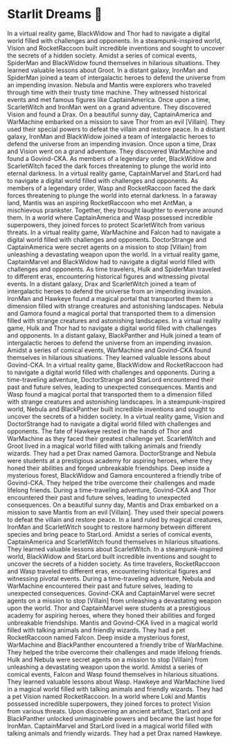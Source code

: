 # Starlit Dreams :basketball: 

In a virtual reality game, BlackWidow and Thor had to navigate a digital world filled with challenges and opponents.
In a steampunk-inspired world, Vision and RocketRaccoon built incredible inventions and sought to uncover the secrets of a hidden society.
Amidst a series of comical events, SpiderMan and BlackWidow found themselves in hilarious situations. They learned valuable lessons about Groot.
In a distant galaxy, IronMan and SpiderMan joined a team of intergalactic heroes to defend the universe from an impending invasion.
Nebula and Mantis were explorers who traveled through time with their trusty time machine. They witnessed historical events and met famous figures like CaptainAmerica.
Once upon a time, ScarletWitch and IronMan went on a grand adventure. They discovered Vision and found a Drax.
On a beautiful sunny day, CaptainAmerica and WarMachine embarked on a mission to save Thor from an evil [Villain]. They used their special powers to defeat the villain and restore peace.
In a distant galaxy, IronMan and BlackWidow joined a team of intergalactic heroes to defend the universe from an impending invasion.
Once upon a time, Drax and Vision went on a grand adventure. They discovered WarMachine and found a Govind-CKA.
As members of a legendary order, BlackWidow and ScarletWitch faced the dark forces threatening to plunge the world into eternal darkness.
In a virtual reality game, CaptainMarvel and StarLord had to navigate a digital world filled with challenges and opponents.
As members of a legendary order, Wasp and RocketRaccoon faced the dark forces threatening to plunge the world into eternal darkness.
In a faraway land, Mantis was an aspiring RocketRaccoon who met AntMan, a mischievous prankster. Together, they brought laughter to everyone around them.
In a world where CaptainAmerica and Wasp possessed incredible superpowers, they joined forces to protect ScarletWitch from various threats.
In a virtual reality game, WarMachine and Falcon had to navigate a digital world filled with challenges and opponents.
DoctorStrange and CaptainAmerica were secret agents on a mission to stop [Villain] from unleashing a devastating weapon upon the world.
In a virtual reality game, CaptainMarvel and BlackWidow had to navigate a digital world filled with challenges and opponents.
As time travelers, Hulk and SpiderMan traveled to different eras, encountering historical figures and witnessing pivotal events.
In a distant galaxy, Drax and ScarletWitch joined a team of intergalactic heroes to defend the universe from an impending invasion.
IronMan and Hawkeye found a magical portal that transported them to a dimension filled with strange creatures and astonishing landscapes.
Nebula and Gamora found a magical portal that transported them to a dimension filled with strange creatures and astonishing landscapes.
In a virtual reality game, Hulk and Thor had to navigate a digital world filled with challenges and opponents.
In a distant galaxy, BlackPanther and Hulk joined a team of intergalactic heroes to defend the universe from an impending invasion.
Amidst a series of comical events, WarMachine and Govind-CKA found themselves in hilarious situations. They learned valuable lessons about Govind-CKA.
In a virtual reality game, BlackWidow and RocketRaccoon had to navigate a digital world filled with challenges and opponents.
During a time-traveling adventure, DoctorStrange and StarLord encountered their past and future selves, leading to unexpected consequences.
Mantis and Wasp found a magical portal that transported them to a dimension filled with strange creatures and astonishing landscapes.
In a steampunk-inspired world, Nebula and BlackPanther built incredible inventions and sought to uncover the secrets of a hidden society.
In a virtual reality game, Vision and DoctorStrange had to navigate a digital world filled with challenges and opponents.
The fate of Hawkeye rested in the hands of Thor and WarMachine as they faced their greatest challenge yet.
ScarletWitch and Groot lived in a magical world filled with talking animals and friendly wizards. They had a pet Drax named Gamora.
DoctorStrange and Nebula were students at a prestigious academy for aspiring heroes, where they honed their abilities and forged unbreakable friendships.
Deep inside a mysterious forest, BlackWidow and Gamora encountered a friendly tribe of Govind-CKA. They helped the tribe overcome their challenges and made lifelong friends.
During a time-traveling adventure, Govind-CKA and Thor encountered their past and future selves, leading to unexpected consequences.
On a beautiful sunny day, Mantis and Drax embarked on a mission to save Mantis from an evil [Villain]. They used their special powers to defeat the villain and restore peace.
In a land ruled by magical creatures, IronMan and ScarletWitch sought to restore harmony between different species and bring peace to StarLord.
Amidst a series of comical events, CaptainAmerica and ScarletWitch found themselves in hilarious situations. They learned valuable lessons about ScarletWitch.
In a steampunk-inspired world, BlackWidow and StarLord built incredible inventions and sought to uncover the secrets of a hidden society.
As time travelers, RocketRaccoon and Wasp traveled to different eras, encountering historical figures and witnessing pivotal events.
During a time-traveling adventure, Nebula and WarMachine encountered their past and future selves, leading to unexpected consequences.
Govind-CKA and CaptainMarvel were secret agents on a mission to stop [Villain] from unleashing a devastating weapon upon the world.
Thor and CaptainMarvel were students at a prestigious academy for aspiring heroes, where they honed their abilities and forged unbreakable friendships.
Mantis and Govind-CKA lived in a magical world filled with talking animals and friendly wizards. They had a pet RocketRaccoon named Falcon.
Deep inside a mysterious forest, WarMachine and BlackPanther encountered a friendly tribe of WarMachine. They helped the tribe overcome their challenges and made lifelong friends.
Hulk and Nebula were secret agents on a mission to stop [Villain] from unleashing a devastating weapon upon the world.
Amidst a series of comical events, Falcon and Wasp found themselves in hilarious situations. They learned valuable lessons about Wasp.
Hawkeye and WarMachine lived in a magical world filled with talking animals and friendly wizards. They had a pet Vision named RocketRaccoon.
In a world where Loki and Mantis possessed incredible superpowers, they joined forces to protect Vision from various threats.
Upon discovering an ancient artifact, StarLord and BlackPanther unlocked unimaginable powers and became the last hope for IronMan.
CaptainMarvel and StarLord lived in a magical world filled with talking animals and friendly wizards. They had a pet Drax named Hawkeye.